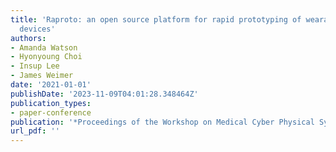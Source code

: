 ```yaml
---
title: 'Raproto: an open source platform for rapid prototyping of wearable medical
  devices'
authors:
- Amanda Watson
- Hyonyoung Choi
- Insup Lee
- James Weimer
date: '2021-01-01'
publishDate: '2023-11-09T04:01:28.348464Z'
publication_types:
- paper-conference
publication: '*Proceedings of the Workshop on Medical Cyber Physical Systems and Internet of Medical Things*'
url_pdf: '' 
---
```

